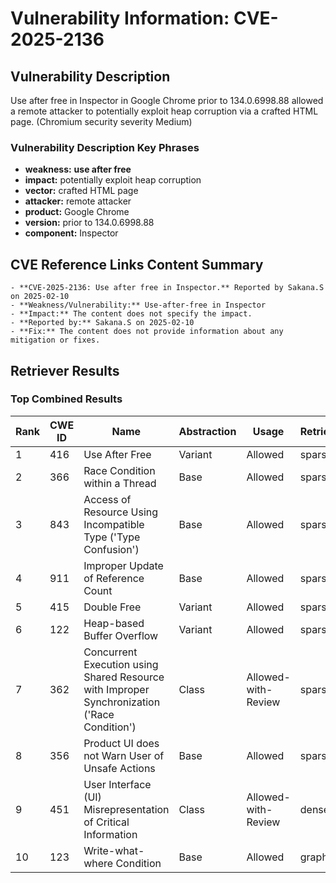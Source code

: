# Vulnerability Information: CVE-2025-2136

## Vulnerability Description
Use after free in Inspector in Google Chrome prior to 134.0.6998.88 allowed a remote attacker to potentially exploit heap corruption via a crafted HTML page. (Chromium security severity Medium)

### Vulnerability Description Key Phrases
- **weakness:** **use after free**
- **impact:** potentially exploit heap corruption
- **vector:** crafted HTML page
- **attacker:** remote attacker
- **product:** Google Chrome
- **version:** prior to 134.0.6998.88
- **component:** Inspector

## CVE Reference Links Content Summary
```text
- **CVE-2025-2136: Use after free in Inspector.** Reported by Sakana.S on 2025-02-10
- **Weakness/Vulnerability:** Use-after-free in Inspector
- **Impact:** The content does not specify the impact.
- **Reported by:** Sakana.S on 2025-02-10
- **Fix:** The content does not provide information about any mitigation or fixes.
```

## Retriever Results

### Top Combined Results

| Rank | CWE ID | Name | Abstraction | Usage  | Retrievers | Individual Scores |
|------|--------|------|-------------|-------|------------|-------------------|
| 1 | 416 | Use After Free | Variant | Allowed | sparse | 0.328 |
| 2 | 366 | Race Condition within a Thread | Base | Allowed | sparse | 0.260 |
| 3 | 843 | Access of Resource Using Incompatible Type ('Type Confusion') | Base | Allowed | sparse | 0.251 |
| 4 | 911 | Improper Update of Reference Count | Base | Allowed | sparse | 0.212 |
| 5 | 415 | Double Free | Variant | Allowed | sparse | 0.209 |
| 6 | 122 | Heap-based Buffer Overflow | Variant | Allowed | sparse | 0.209 |
| 7 | 362 | Concurrent Execution using Shared Resource with Improper Synchronization ('Race Condition') | Class | Allowed-with-Review | sparse | 0.203 |
| 8 | 356 | Product UI does not Warn User of Unsafe Actions | Base | Allowed | sparse | 0.200 |
| 9 | 451 | User Interface (UI) Misrepresentation of Critical Information | Class | Allowed-with-Review | dense | 0.561 |
| 10 | 123 | Write-what-where Condition | Base | Allowed | graph | 0.003 |

